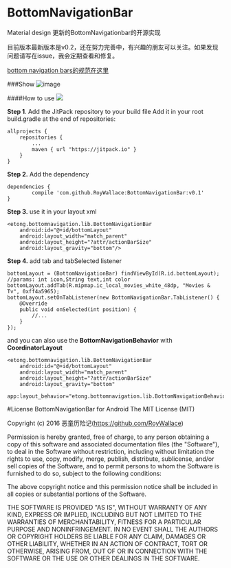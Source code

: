 # BottomNavigationBar
Material design 更新的BottomNavigationbar的开源实现

目前版本最新版本是v0.2，还在努力完善中，有兴趣的朋友可以关注。如果发现问题请写在issue，我会定期查看和修复。

[bottom navigation bars的规范在这里](https://www.google.com/design/spec/components/bottom-navigation.html)

###Show
![image](https://github.com/RoyWallace/BottomNavigationBar/blob/master/gif/v0.2.gif?raw=true)

####How to use
[![](https://jitpack.io/v/RoyWallace/BottomNavigationBar.svg)](https://jitpack.io/#RoyWallace/BottomNavigationBar)

**Step 1**. Add the JitPack repository to your build file
Add it in your root build.gradle at the end of repositories:

	allprojects {
		repositories {
			...
			maven { url "https://jitpack.io" }
		}
	}
**Step 2.** Add the dependency

	dependencies {
		    compile 'com.github.RoyWallace:BottomNavigationBar:v0.1'
	}

**Step 3.**  use it in your layout xml

	<etong.bottomnavigation.lib.BottomNavigationBar
        android:id="@+id/bottomLayout"
        android:layout_width="match_parent"
        android:layout_height="?attr/actionBarSize"
        android:layout_gravity="bottom"/>
**Step 4.** add tab and tabSelected listener

	bottomLayout = (BottomNavigationBar) findViewById(R.id.bottomLayout);
	//params: int icon,String text,int color
	bottomLayout.addTab(R.mipmap.ic_local_movies_white_48dp, "Movies & Tv", 0xff4a5965);
	bottomLayout.setOnTabListener(new BottomNavigationBar.TabListener() {
	    @Override
	    public void onSelected(int position) {
	        //...
	    }
	});
and you can also use the **BottomNavigationBehavior** with **CoordinatorLayout** 

	<etong.bottomnavigation.lib.BottomNavigationBar
        android:id="@+id/bottomLayout"
        android:layout_width="match_parent"
        android:layout_height="?attr/actionBarSize"
        android:layout_gravity="bottom"
        app:layout_behavior="etong.bottomnavigation.lib.BottomNavigationBehavior"/>

 

#License
BottomNavigationBar for Android
The MIT License (MIT)

Copyright (c) 2016 恶童历险记(https://github.com/RoyWallace)

Permission is hereby granted, free of charge, to any person obtaining a copy
of this software and associated documentation files (the "Software"), to deal
in the Software without restriction, including without limitation the rights
to use, copy, modify, merge, publish, distribute, sublicense, and/or sell
copies of the Software, and to permit persons to whom the Software is
furnished to do so, subject to the following conditions:

The above copyright notice and this permission notice shall be included in all
copies or substantial portions of the Software.

THE SOFTWARE IS PROVIDED "AS IS", WITHOUT WARRANTY OF ANY KIND, EXPRESS OR
IMPLIED, INCLUDING BUT NOT LIMITED TO THE WARRANTIES OF MERCHANTABILITY,
FITNESS FOR A PARTICULAR PURPOSE AND NONINFRINGEMENT. IN NO EVENT SHALL THE
AUTHORS OR COPYRIGHT HOLDERS BE LIABLE FOR ANY CLAIM, DAMAGES OR OTHER
LIABILITY, WHETHER IN AN ACTION OF CONTRACT, TORT OR OTHERWISE, ARISING FROM,
OUT OF OR IN CONNECTION WITH THE SOFTWARE OR THE USE OR OTHER DEALINGS IN THE
SOFTWARE.


